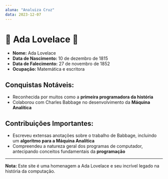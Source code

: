 ```yaml
---
aluna: "Analuiza Cruz"
data: 2023-12-07
---
```


# 🌟 Ada Lovelace 🌈

- **Nome:** Ada Lovelace
- **Data de Nascimento:** 10 de dezembro de 1815
- **Data de Falecimento:** 27 de novembro de 1852
- **Ocupação:** Matemática e escritora

## Conquistas Notáveis:

- Reconhecida por muitos como a **primeira programadora da história**
- Colaborou com Charles Babbage no desenvolvimento da **Máquina Analítica**

## Contribuições Importantes:

- Escreveu extensas anotações sobre o trabalho de Babbage, incluindo um **algoritmo para a Máquina Analítica**
- Compreendeu a natureza geral dos programas de computador, antecipando conceitos fundamentais da **programação**

---

**Nota:** Este site é uma homenagem a Ada Lovelace e seu incrível legado na história da computação.
